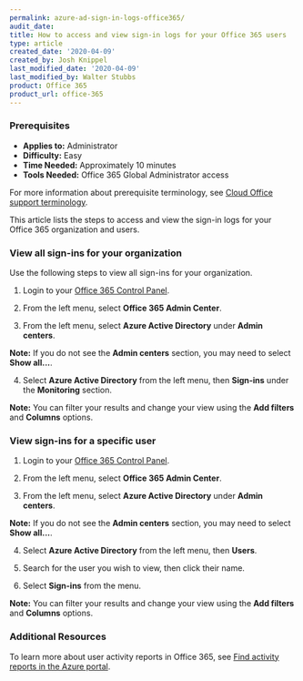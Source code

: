 ```yaml
---
permalink: azure-ad-sign-in-logs-office365/
audit_date:
title: How to access and view sign-in logs for your Office 365 users
type: article
created_date: '2020-04-09'
created_by: Josh Knippel
last_modified_date: '2020-04-09'
last_modified_by: Walter Stubbs
product: Office 365
product_url: office-365
---
```


### Prerequisites

- **Applies to:** Administrator
- **Difficulty:** Easy
- **Time Needed:** Approximately 10 minutes
- **Tools Needed:** Office 365 Global Administrator access

For more information about prerequisite terminology, see [Cloud Office support terminology](/how-to/cloud-office-support-terminology).

This article lists the steps to access and view the sign-in logs for your Office 365 organization and users.

### View all sign-ins for your organization

Use the following steps to view all sign-ins for your organization.

1.	Login to your [Office 365 Control Panel](https://office365.cp.rackspace.com).

2.	From the left menu, select **Office 365 Admin Center**.

3.	From the left menu, select **Azure Active Directory** under **Admin centers**.

**Note:** If you do not see the **Admin centers** section, you may need to select **Show all...**.

4.	Select **Azure Active Directory** from the left menu, then **Sign-ins** under the **Monitoring** section.

**Note:** You can filter your results and change your view using the **Add filters** and **Columns** options.

### View sign-ins for a specific user

1.	Login to your [Office 365 Control Panel](https://office365.cp.rackspace.com).

2.	From the left menu, select **Office 365 Admin Center**.

3.	From the left menu, select **Azure Active Directory** under **Admin centers**.

**Note:** If you do not see the **Admin centers** section, you may need to select **Show all...**.

4.	Select **Azure Active Directory** from the left menu, then **Users**.

5.  Search for the user you wish to view, then click their name.

6.  Select **Sign-ins** from the menu.

**Note:** You can filter your results and change your view using the **Add filters** and **Columns** options.

### Additional Resources

To learn more about user activity reports in Office 365, see [Find activity reports in the Azure portal](https://docs.microsoft.com/en-us/azure/active-directory/reports-monitoring/howto-find-activity-reports).
